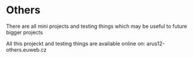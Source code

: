 # Others
There are all mini projects and testing things which may be useful to future bigger projects

All this projeckt and testing things are available online on: arus12-others.euweb.cz
